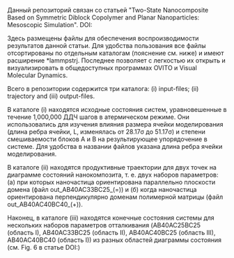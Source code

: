Данный репозиторий связан со статьей 
"Two-State Nanocomposite Based on Symmetric Diblock Copolymer and Planar Nanoparticles: Mesoscopic Simulation".
DOI: 

Здесь размещены файлы для обеспечения воспроизводимости результатов данной статьи.
Для удобства пользования все файлы отсортированы по отдельным каталогам (пояснение см. ниже) и имеют расширение *lammpstrj.
Последнее позволяет с легкостью их открыть и визуализировать в общедоступных программах OVITO и Visual Molecular Dynamics.

Всего в репозитории содержится три каталога: (i) input-files; (ii) trajectory and (iii) output-files.

В каталоге (i) находятся исходные состояния систем, уравновешенные в течение 1,000,000 ДДЧ шагов в атермическом режиме.
Они использовались для изучения влияния размера ячейки моделирования (длина ребра ячейки, L, изменялась от 28.17σ до 51.17σ) и степени смешиваемости блоков A и B на результирующее упорядочение в системе. 
Для удобства в названии файлов указана длина ребра ячейки моделирования.

В каталоге (ii) находятся продуктивные траектории для двух точек на диаграмме состояний нанокомпозита, т. е. двух наборов параметров: (а) при которых наночастица ориентирована параллельно плоскости домена 
(файл out_AB40AC33BC25_(=)) и (б) когда наночастица ориентирована перпендикулярно доменам полимерной матрицы (файл out_AB40AC40BC40_(+)).

Наконец, в каталоге (iii) находятся конечные состояния системы для нескольких наборов параметров отталкивания (AB40AC25BC25 (область I), AB40AC33BC25 (область II), AB40AC40BC25 (область III), AB40AC40BC40 (область I)) 
из разных областей диаграммы состояния (см. Fig. 6 в статье DOI:)
